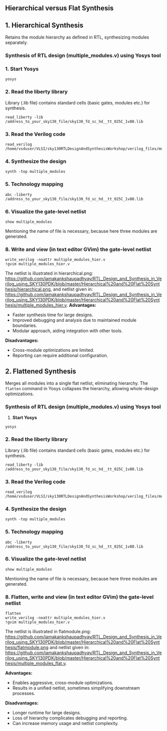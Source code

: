 ## Hierarchical versus Flat Synthesis

## 1. Hierarchical Synthesis
 Retains the module hierarchy as defined in RTL, synthesizing modules separately.
 
 ###  Synthesis of RTL design (multiple_modules.v) using Yosys tool

### 1. **Start Yosys**

  ```shell
yosys
  ```

### 2. **Read the liberty library**
Library (.lib file) contains standard cells (basic gates, modules etc.) for synthesis.
  ```shell
read_liberty -lib /address_to_your_sky130_file/sky130_fd_sc_hd__tt_025C_1v80.lib
  ```

### 3. **Read the Verilog code**
  ```shell
 read_verilog /home/vsduser/VLSI/sky130RTLDesignAndSynthesisWorkshop/verilog_files/multiple_modules.v
  ```

### 4. **Synthesize the design**
  ```shell
synth -top multiple_modules
   ```

### 5. **Technology mapping**
  ```shell
abc -liberty /address_to_your_sky130_file/sky130_fd_sc_hd__tt_025C_1v80.lib
   ```

### 6. **Visualize the gate-level netlist**

```shell
show multiple_modules
```
Mentioning the name of file is necessary, because here three modules are generated.
### 8. **Write and view (in text editor GVim) the gate-level netlist**

  ```shell
write_verilog -noattr multiple_modules_hier.v
!gvim multiple_modules_hier.v
   ```
The netlist is illustrated in hierarchical.png: https://github.com/iamakankshaupadhyay/RTL_Design_and_Synthesis_in_Verilog_using_SKY130PDK/blob/master/Hierarchical%20and%20Flat%20Synthesis/hierarchical.png, and netlist given in: https://github.com/iamakankshaupadhyay/RTL_Design_and_Synthesis_in_Verilog_using_SKY130PDK/blob/master/Hierarchical%20and%20Flat%20Synthesis/multiple_modules_hier.v.
**Advantages:**
- Faster synthesis time for large designs.
- Improved debugging and analysis due to maintained module boundaries.
- Modular approach, aiding integration with other tools.

**Disadvantages:**
- Cross-module optimizations are limited.
- Reporting can require additional configuration.


## 2. Flattened Synthesis
Merges all modules into a single flat netlist, eliminating hierarchy. The `flatten` command in Yosys collapses the hierarchy, allowing whole-design optimizations.
 ###  Synthesis of RTL design (multiple_modules.v) using Yosys tool

1. **Start Yosys**

  ```shell
yosys
  ```

### 2. **Read the liberty library**
Library (.lib file) contains standard cells (basic gates, modules etc.) for synthesis.
  ```shell
read_liberty -lib /address_to_your_sky130_file/sky130_fd_sc_hd__tt_025C_1v80.lib
  ```

### 3. **Read the Verilog code**
  ```shell
 read_verilog /home/vsduser/VLSI/sky130RTLDesignAndSynthesisWorkshop/verilog_files/multiple_modules.v
  ```

### 4. **Synthesize the design**
  ```shell
synth -top multiple_modules
   ```

### 5. **Technology mapping**
  ```shell
abc -liberty /address_to_your_sky130_file/sky130_fd_sc_hd__tt_025C_1v80.lib
   ```

### 6. **Visualize the gate-level netlist**

```shell
show multiple_modules
```
Mentioning the name of file is necessary, because here three modules are generated.
### 8. **Flatten, write and view (in text editor GVim) the gate-level netlist**

  ```shell
flatten
write_verilog -noattr multiple_modules_hier.v
!gvim multiple_modules_hier.v
   ```
The netlist is illustrated in flatmodule.png: https://github.com/iamakankshaupadhyay/RTL_Design_and_Synthesis_in_Verilog_using_SKY130PDK/blob/master/Hierarchical%20and%20Flat%20Synthesis/flatmodule.png and netlist given in: https://github.com/iamakankshaupadhyay/RTL_Design_and_Synthesis_in_Verilog_using_SKY130PDK/blob/master/Hierarchical%20and%20Flat%20Synthesis/multiple_modules_flat.v.

**Advantages:**
- Enables aggressive, cross-module optimizations.
- Results in a unified netlist, sometimes simplifying downstream processes.

**Disadvantages:**
- Longer runtime for large designs.
- Loss of hierarchy complicates debugging and reporting.
- Can increase memory usage and netlist complexity.



